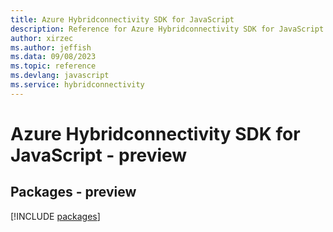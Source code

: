 ```yaml
---
title: Azure Hybridconnectivity SDK for JavaScript
description: Reference for Azure Hybridconnectivity SDK for JavaScript
author: xirzec
ms.author: jeffish
ms.data: 09/08/2023
ms.topic: reference
ms.devlang: javascript
ms.service: hybridconnectivity
---
```

# Azure Hybridconnectivity SDK for JavaScript - preview
## Packages - preview
[!INCLUDE [packages](hybridconnectivity-index.md)]